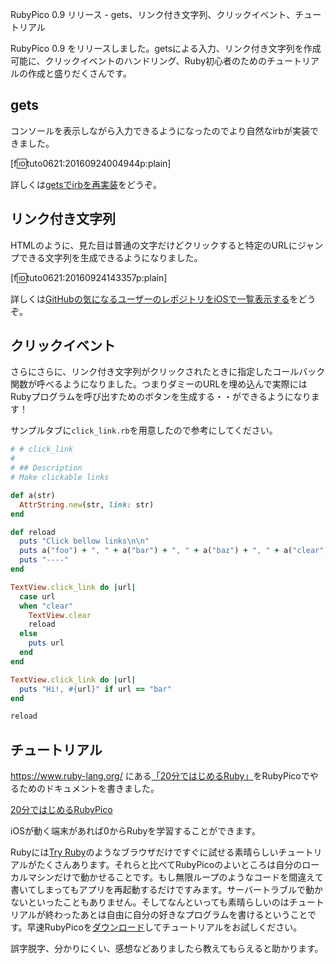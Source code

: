 RubyPico 0.9 リリース - gets、リンク付き文字列、クリックイベント、チュートリアル
<!-- 10328749687187456637 -->
RubyPico 0.9 をリリースしました。getsによる入力、リンク付き文字列を作成可能に、クリックイベントのハンドリング、Ruby初心者のためのチュートリアルの作成と盛りだくさんです。

## gets
コンソールを表示しながら入力できるようになったのでより自然なirbが実装できました。

[f:id:tuto0621:20160924004944p:plain]

詳しくは[getsでirbを再実装](http://ongaeshi.hatenablog.com/entry/rubypico-diary-4)をどうぞ。

## リンク付き文字列
HTMLのように、見た目は普通の文字だけどクリックすると特定のURLにジャンプできる文字列を生成できるようになりました。

[f:id:tuto0621:20160924143357p:plain]

詳しくは[GitHubの気になるユーザーのレポジトリをiOSで一覧表示する](http://ongaeshi.hatenablog.com/entry/show-github-users-repos)をどうぞ。

## クリックイベント
さらにさらに、リンク付き文字列がクリックされたときに指定したコールバック関数が呼べるようになりました。つまりダミーのURLを埋め込んで実際にはRubyプログラムを呼び出すためのボタンを生成する・・ができるようになります！

サンプルタブに`click_link.rb`を用意したので参考にしてください。

```ruby
# # click_link
#
# ## Description
# Make clickable links

def a(str)
  AttrString.new(str, link: str)
end

def reload
  puts "Click bellow links\n\n"
  puts a("foo") + ", " + a("bar") + ", " + a("baz") + ", " + a("clear")
  puts "----"
end

TextView.click_link do |url|
  case url
  when "clear"
    TextView.clear
    reload
  else
    puts url
  end
end

TextView.click_link do |url|
  puts "Hi!, #{url}" if url == "bar"
end

reload
```

## チュートリアル
https://www.ruby-lang.org/ にある[「20分ではじめるRuby」](https://www.ruby-lang.org/ja/documentation/quickstart/)をRubyPicoでやるためのドキュメントを書きました。

[20分ではじめるRubyPico](http://rubypico.ongaeshi.me/ja/doc/quickstart/)

iOSが動く端末があれば0からRubyを学習することができます。

Rubyには[Try Ruby](http://www.tryruby.nl/)のようなブラウザだけですぐに試せる素晴らしいチュートリアルがたくさんあります。それらと比べてRubyPicoのよいところは自分のローカルマシンだけで動かせることです。もし無限ループのようなコードを間違えて書いてしまってもアプリを再起動するだけですみます。サーバートラブルで動かないといったこともありません。そしてなんといっても素晴らしいのはチュートリアルが終わったあとは自由に自分の好きなプログラムを書けるということです。早速RubyPicoを[ダウンロード](http://rubypico.ongaeshi.me/ja/download.html)してチュートリアルをお試しください。

誤字脱字、分かりにくい、感想などありましたら教えてもらえると助かります。
